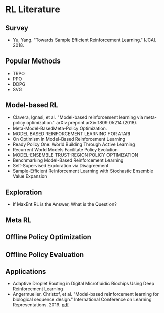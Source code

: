 # RL Literature

## Survey
* Yu, Yang. "Towards Sample Efficient Reinforcement Learning." IJCAI. 2018.

## Popular Methods
* TRPO
* PPO
* DDPG
* SVG

## Model-based RL
* Clavera, Ignasi, et al. "Model-based reinforcement learning via meta-policy optimization." arXiv preprint arXiv:1809.05214 (2018).
* Meta-Model-BasedMeta-Policy Optimization. 
* MODEL BASED REINFORCEMENT LEARNING FOR ATARI
* On Optimism in Model-Based Reinforcement Learning
* Ready Policy One: World Building Through Active Learning
* Recurrent World Models Facilitate Policy Evolution
* MODEL-ENSEMBLE TRUST-REGION POLICY OPTIMIZATION
* Benchmarking Model-Based Reinforcement Learning
* Self-Supervised Exploration via Disagreement
* Sample-Efficient Reinforcement Learning with Stochastic Ensemble Value Expansion

## Exploration
* If MaxEnt RL is the Answer, What is the Question?

## Meta RL

## Offline Policy Optimization

## Offline Policy Evaluation

## Applications
* Adaptive Droplet Routing in Digital Microfluidic Biochips Using Deep Reinforcement Learning
* Angermueller, Christof, et al. "Model-based reinforcement learning for biological sequence design." International Conference on Learning Representations. 2019. [pdf](https://openreview.net/pdf?id=HklxbgBKvr)
